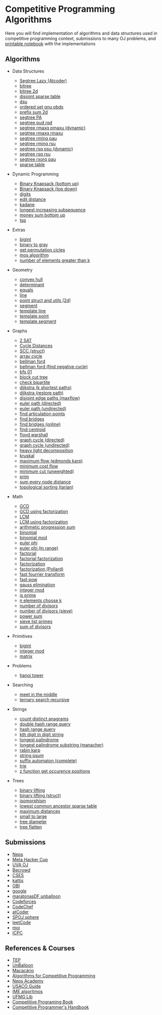# Competitive Programming Algorithms
Here you will find implementation of algorithms and data structures used in competitive programming context, submissions to many OJ problems, and [printable notebook](./notebook.pdf) with the implementations

## Algorithms
- Data Structures
    - [Segtree Lazy (Atcoder)](/algorithms/data-structures/Segtree-Lazy-(Atcoder).cpp)
    - [bitree](/algorithms/data-structures/bitree.cpp)
    - [bitree 2d](/algorithms/data-structures/bitree-2d.cpp)
    - [disjoint sparse table](/algorithms/data-structures/disjoint_sparse_table.cpp)
    - [dsu](/algorithms/data-structures/dsu.cpp)
    - [ordered set gnu pbds](/algorithms/data-structures/ordered_set_gnu_pbds.cpp)
    - [prefix sum 2d](/algorithms/data-structures/prefix-sum-2d.cpp)
    - [segtree PA](/algorithms/data-structures/segtree-PA.cpp)
    - [segtree pud rqd](/algorithms/data-structures/segtree-pud-rqd.cpp)
    - [segtree rmaxq pmaxu (dynamic)](/algorithms/data-structures/segtree-rmaxq-pmaxu-(dynamic).cpp)
    - [segtree rmaxq rmaxu](/algorithms/data-structures/segtree-rmaxq-rmaxu.cpp)
    - [segtree rminq pau](/algorithms/data-structures/segtree-rminq-pau.cpp)
    - [segtree rminq rsu](/algorithms/data-structures/segtree_rminq_rsu.cpp)
    - [segtree rsq psu (dynamic)](/algorithms/data-structures/segtree-rsq-psu-(dynamic).cpp)
    - [segtree rsq rsu](/algorithms/data-structures/segtree_rsq_rsu.cpp)
    - [segtree rxorq pau](/algorithms/data-structures/segtree-rxorq-pau.cpp)
    - [sparse table](/algorithms/data-structures/sparse-table.cpp)

- Dynamic Programming
    - [Binary Knapsack (bottom up)](/algorithms/dynamic-programming/Binary-Knapsack-(bottom-up).cpp)
    - [Binary Knapsack (top down)](/algorithms/dynamic-programming/Binary-Knapsack-(top-down).cpp)
    - [digits](/algorithms/dynamic-programming/digits.cpp)
    - [edit distance](/algorithms/dynamic-programming/edit_distance.cpp)
    - [kadane](/algorithms/dynamic-programming/kadane.cpp)
    - [longest increasing subsequence](/algorithms/dynamic-programming/longest-increasing-subsequence.cpp)
    - [money sum bottom up](/algorithms/dynamic-programming/money_sum_bottom_up.cpp)
    - [tsp](/algorithms/dynamic-programming/tsp.cpp)

- Extras
    - [bigint](/algorithms/extras/bigint.cpp)
    - [binary to gray](/algorithms/extras/binary_to_gray.cpp)
    - [get permutation cicles](/algorithms/extras/get-permutation-cicles.cpp)
    - [mos algorithm](/algorithms/extras/mos_algorithm.cpp)
    - [number of elements greater than k](/algorithms/extras/number_of_elements_greater_than_k.cpp)

- Geometry
    - [convex hull](/algorithms/geometry/convex-hull.cpp)
    - [determinant](/algorithms/geometry/determinant.cpp)
    - [equals](/algorithms/geometry/equals.cpp)
    - [line](/algorithms/geometry/line.cpp)
    - [point struct and utils (2d)](/algorithms/geometry/point-struct-and-utils-(2d).cpp)
    - [segment](/algorithms/geometry/segment.cpp)
    - [template line](/algorithms/geometry/template-line.cpp)
    - [template point](/algorithms/geometry/template-point.cpp)
    - [template segment](/algorithms/geometry/template-segment.cpp)

- Graphs
    - [2 SAT](/algorithms/graphs/2-SAT.cpp)
    - [Cycle Distances](/algorithms/graphs/Cycle-Distances.cpp)
    - [SCC (struct)](/algorithms/graphs/SCC-(struct).cpp)
    - [array cycle](/algorithms/graphs/array_cycle.cpp)
    - [bellman ford](/algorithms/graphs/bellman-ford.cpp)
    - [bellman ford (find negative cycle)](/algorithms/graphs/bellman-ford-(find-negative-cycle).cpp)
    - [bfs 01](/algorithms/graphs/bfs-01.cpp)
    - [block cut tree](/algorithms/graphs/block-cut-tree.cpp)
    - [check bipartite](/algorithms/graphs/check-bipartite.cpp)
    - [dijkstra (k shortest paths)](/algorithms/graphs/dijkstra-(k-shortest-paths).cpp)
    - [dijkstra (restore path)](/algorithms/graphs/dijkstra-(restore-path).cpp)
    - [disjoint edge paths (maxflow)](/algorithms/graphs/disjoint-edge-paths-(maxflow).cpp)
    - [euler path (directed)](/algorithms/graphs/euler-path-(directed).cpp)
    - [euler path (undirected)](/algorithms/graphs/euler-path-(undirected).cpp)
    - [find articulation points](/algorithms/graphs/find-articulation-points.cpp)
    - [find bridges](/algorithms/graphs/find-bridges.cpp)
    - [find bridges (online)](/algorithms/graphs/find-bridges-(online).cpp)
    - [find centroid](/algorithms/graphs/find-centroid.cpp)
    - [floyd warshall](/algorithms/graphs/floyd_warshall.cpp)
    - [graph cycle (directed)](/algorithms/graphs/graph-cycle-(directed).cpp)
    - [graph cycle (undirected)](/algorithms/graphs/graph_cycle-(undirected).cpp)
    - [heavy light decomposition](/algorithms/graphs/heavy-light-decomposition.cpp)
    - [kruskal](/algorithms/graphs/kruskal.cpp)
    - [maximum flow (edmonds karp)](/algorithms/graphs/maximum-flow-(edmonds-karp).cpp)
    - [minimum cost flow](/algorithms/graphs/minimum-cost-flow.cpp)
    - [minimum cut (unweighted)](/algorithms/graphs/minimum-cut-(unweighted).cpp)
    - [prim](/algorithms/graphs/prim.cpp)
    - [sum every node distance](/algorithms/graphs/sum-every-node-distance.cpp)
    - [topological sorting (tarjan)](/algorithms/graphs/topological-sorting-(tarjan).cpp)

- Math
    - [GCD](/algorithms/math/GCD.cpp)
    - [GCD using factorization](/algorithms/math/GCD-using-factorization.cpp)
    - [LCM](/algorithms/math/LCM.cpp)
    - [LCM using factorization](/algorithms/math/LCM-using-factorization.cpp)
    - [arithmetic progression sum](/algorithms/math/arithmetic-progression-sum.cpp)
    - [binomial](/algorithms/math/binomial.cpp)
    - [binomial mod](/algorithms/math/binomial-mod.cpp)
    - [euler phi](/algorithms/math/euler-phi.cpp)
    - [euler phi (in range)](/algorithms/math/euler-phi-(in-range).cpp)
    - [factorial](/algorithms/math/factorial.cpp)
    - [factorial factorization](/algorithms/math/factorial-factorization.cpp)
    - [factorization](/algorithms/math/factorization.cpp)
    - [factorization (Pollard)](/algorithms/math/factorization-(Pollard).cpp)
    - [fast fourrier transform](/algorithms/math/fast-fourrier-transform.cpp)
    - [fast pow](/algorithms/math/fast-pow.cpp)
    - [gauss elimination](/algorithms/math/gauss-elimination.cpp)
    - [integer mod](/algorithms/math/integer_mod.cpp)
    - [is prime](/algorithms/math/is-prime.cpp)
    - [n elements choose k](/algorithms/math/n-elements-choose-k.cpp)
    - [number of divisors](/algorithms/math/number-of-divisors.cpp)
    - [number of divisors (sieve)](/algorithms/math/number-of-divisors-(sieve).cpp)
    - [power sum](/algorithms/math/power-sum.cpp)
    - [sieve list primes](/algorithms/math/sieve-list-primes.cpp)
    - [sum of divisors](/algorithms/math/sum-of-divisors.cpp)

- Primitives
    - [bigint](/algorithms/primitives/bigint.cpp)
    - [integer mod](/algorithms/primitives/integer_mod.cpp)
    - [matrix](/algorithms/primitives/matrix.cpp)

- Problems
    - [hanoi tower](/algorithms/problems/hanoi-tower.cpp)

- Searching
    - [meet in the middle](/algorithms/searching/meet-in-the-middle.cpp)
    - [ternary search recursive](/algorithms/searching/ternary_search_recursive.cpp)

- Strings
    - [count distinct anagrams](/algorithms/strings/count-distinct-anagrams.cpp)
    - [double hash range query](/algorithms/strings/double-hash-range-query.cpp)
    - [hash range query](/algorithms/strings/hash-range-query.cpp)
    - [kth digit in digit string](/algorithms/strings/kth-digit-in-digit-string.cpp)
    - [longest palindrome](/algorithms/strings/longest-palindrome.cpp)
    - [longest palindrome substring (manacher)](/algorithms/strings/longest-palindrome-substring-(manacher).cpp)
    - [rabin karp](/algorithms/strings/rabin-karp.cpp)
    - [string psum](/algorithms/strings/string-psum.cpp)
    - [suffix automaton (complete)](/algorithms/strings/suffix-automaton-(complete).cpp)
    - [trie](/algorithms/strings/trie.cpp)
    - [z function get occurence positions](/algorithms/strings/z-function-get-occurence-positions.cpp)

- Trees
    - [binary lifting](/algorithms/trees/binary-lifting.cpp)
    - [binary lifting (struct)](/algorithms/trees/binary-lifting-(struct).cpp)
    - [isomorphism](/algorithms/trees/isomorphism.cpp)
    - [lowest common ancestor sparse table](/algorithms/trees/lowest_common_ancestor_sparse_table.cpp)
    - [maximum distances](/algorithms/trees/maximum-distances.cpp)
    - [small to large](/algorithms/trees/small_to_large.cpp)
    - [tree diameter](/algorithms/trees/tree-diameter.cpp)
    - [tree flatten](/algorithms/trees/tree_flatten.cpp)


## Submissions
- [Neps](/submissions/Neps)
- [Meta Hacker Cup](/submissions/Meta-Hacker-Cup)
- [UVA OJ](/submissions/UVA-OJ)
- [Becrowd](/submissions/Becrowd)
- [CSES](/submissions/CSES)
- [kattis](/submissions/kattis)
- [OBI](/submissions/OBI)
- [google](/submissions/google)
- [maratonasDF unballoon](/submissions/maratonasDF_unballoon)
- [Codeforces](/submissions/Codeforces)
- [CodeChef](/submissions/CodeChef)
- [atCoder](/submissions/atCoder)
- [SPOJ sphere](/submissions/SPOJ-sphere)
- [leetCode](/submissions/leetCode)
- [moj](/submissions/moj)
- [ICPC](/submissions/ICPC)

## References & Courses
- [TEP](https://github.com/edsomjr/TEP)
- [UnBalloon](https://github.com/UnBalloon/programacao-competitiva)
- [Macacário](https://github.com/splucs/Competitive-Programming)
- [Algorithms for Competitive Programming](https://cp-algorithms.com/)
- [Neps Academy](https://neps.academy/br/courses)
- [USACO Guide](https://usaco.guide/dashboard/)
- [IME algoritmos](https://www.ime.usp.br/~pf/algoritmos/idx.html)
- [UFMG Lib](https://github.com/brunomaletta/Biblioteca)
- [Competitive Programing Book](https://cpbook.net/details?cp=4)
- [Competitive Programmer's Handbook](https://cses.fi/book/book.pdf)
    

